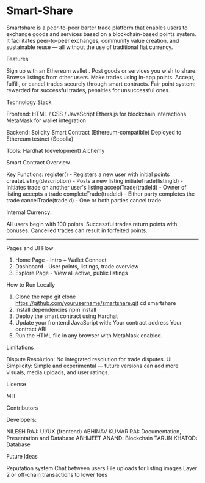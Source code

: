 # Smart-Share

Smartshare is a peer-to-peer barter trade platform that enables users to exchange goods and services based on a blockchain-based points system. It facilitates peer-to-peer exchanges, community value creation, and sustainable reuse — all without the use of traditional fiat currency.

Features

Sign up with an Ethereum wallet .
Post goods or services you wish to share.
Browse listings from other users.
Make trades using in-app points.
Accept, fulfill, or cancel trades securely through smart contracts.
Fair point system: rewarded for successful trades, penalties for unsuccessful ones.


Technology Stack


Frontend:
HTML / CSS / JavaScript
Ethers.js for blockchain interactions
MetaMask for wallet integration

Backend:
Solidity Smart Contract (Ethereum-compatible)
Deployed to Ethereum testnet (Sepolia)


Tools:
Hardhat (development)
Alchemy


Smart Contract Overview

Key Functions:
register() - Registers a new user with initial points
createListing(description) - Posts a new listing
initiateTrade(listingId) - Initiates trade on another user's listing
acceptTrade(tradeId) - Owner of listing accepts a trade
completeTrade(tradeId) - Either party completes the trade
cancelTrade(tradeId) - One or both parties cancel trade


Internal Currency:

All users begin with 100 points.
Successful trades return points with bonuses.
Cancelled trades can result in forfeited points.

---

Pages and UI Flow

1. Home Page - Intro + Wallet Connect
2. Dashboard - User points, listings, trade overview
3. Explore Page - View all active, public listings



How to Run Locally

1. Clone the repo
git clone https://github.com/yourusername/smartshare.git
cd smartshare
2. Install dependencies 
npm install
3. Deploy the smart contract using Hardhat
4. Update your frontend JavaScript with:
Your contract address
Your contract ABI
5. Run the HTML file in any browser with MetaMask enabled.


Limitations

Dispute Resolution: No integrated resolution for trade disputes.
UI Simplicity: Simple and experimental — future versions can add more visuals, media uploads, and user ratings.


License

MIT

Contributors

Developers: 

NILESH RAJ: UI/UX (frontend)
ABHINAV KUMAR RAI: Documentation, Presentation and Database
ABHIJEET ANAND: Blockchain
TARUN KHATOD: Database



Future Ideas

Reputation system
Chat between users
File uploads for listing images
Layer 2 or off-chain transactions to lower fees